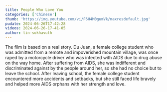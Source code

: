 ```yaml
---
title: People Who Love You
categories: ['Chinese']
thumb: 'https://img.youtube.com/vi/F6H4M0gumVk/maxresdefault.jpg'
pudate: 2024-06-26T17:42:28
videos: 2024-06-26-17-41-05
author: tin-sokhavuth
---
```

The film is based on a real story. Du Juan, a female college student who was admitted from a remote and impoverished mountain village, was once raped by a motorcycle driver who was infected with AIDS due to drug abuse on the way home. After suffering from AIDS, she was indifferent and discriminated against by the people around her, so she had no choice but to leave the school. After leaving school, the female college student encountered more accidents and setbacks, but she still faced life bravely and helped more AIDS orphans with her strength and love.